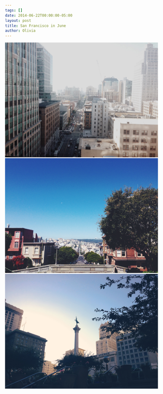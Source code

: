 ```yaml
---
tags: []
date: 2014-06-22T00:00:00-05:00
layout: post
title: San Francisco in June
author: Olivia
---
```


![IMG_0766_2.jpg](/media/IMG_0766_2.jpg)![IMG_0767_2.jpg](/media/IMG_0767_2.jpg)
![IMG_0765_2.jpg](/media/IMG_0765_2.jpg)
